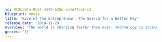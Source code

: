 ```yaml
---
id: 9f2db3fe-0b5f-4149-b35d-aa4e74ce1fc2
blueprint: movie
title: 'Rise of the Entrepreneur: The Search for a Better Way'
release_date: '2014-11-20'
overview: "The world is changing faster than ever. Technology is accelerating, job security is declining and income inequality is increasing. People are overworked and underpaid. With less time and freedom, people are left wondering if there is a better way. Our changing economy has led to the rise of the entrepreneur. The fastest, most dependable and controllable way to become wealthy is to own your own business. This documentary gathers today's best experts and thought leaders to forever change how you view work and wealth. Featuring experts Jordan Adler, John Assaraf, Kody Bateman, Chris Brogan, Richard Bliss Brooke, Ali Brown, Les Brown, Jack Canfield, Harry S. Dent, Jr., Dr. Linda Ferrell, Dr. OC Ferrell, Mark Victor Hansen, Kevin Harrington, Kim Kiyosaki, Robert Kiyosaki, Joseph N. Mariano, Dr. Ivan Misner, Paul Zane Pilzer, Bob Proctor, Susan Sly, Loren Slocum, Kevin Thompson, Brian Tracy, Eric Worre and Sandra Yancey."
genres: '[]'
---
```

